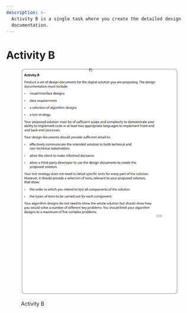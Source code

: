 ```yaml
---
description: >-
  Activity B is a single task where you create the detailed design
  documentation.
---
```


# Activity B

<figure><img src=".gitbook/assets/image (179).png" alt=""><figcaption><p>Activity B</p></figcaption></figure>
